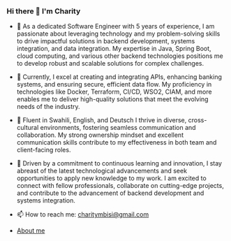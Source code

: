 
### Hi there 👋 I'm Charity

- 🔭 As a dedicated Software Engineer with 5 years of experience, I am passionate about leveraging technology and my problem-solving skills to drive impactful solutions in backend development, systems integration, and data integration. My expertise in Java, Spring Boot, cloud computing, and various other backend technologies positions me to develop robust and scalable solutions for complex challenges.

- 🔭 Currently, I excel at creating and integrating APIs, enhancing banking systems, and ensuring secure, efficient data flow. My proficiency in technologies like Docker, Terraform, CI/CD, WSO2, CIAM, and more enables me to deliver high-quality solutions that meet the evolving needs of the industry.

- 🔭 Fluent in Swahili, English, and Deutsch I thrive in diverse, cross-cultural environments, fostering seamless communication and collaboration. My strong ownership mindset and excellent communication skills contribute to my effectiveness in both team and client-facing roles.

- 🔭 Driven by a commitment to continuous learning and innovation, I stay abreast of the latest technological advancements and seek opportunities to apply new knowledge to my work. I am excited to connect with fellow professionals, collaborate on cutting-edge projects, and contribute to the advancement of backend development and systems integration.

- 📫 How to reach me: charitymbisi@gmail.com
- [About me](https://charity-eight.vercel.app)


